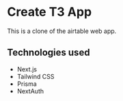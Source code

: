 # Create T3 App

This is a clone of the airtable web app.

## Technologies used

- Next.js
- Tailwind CSS
- Prisma
- NextAuth
